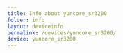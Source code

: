 ```yaml
---
title: Info about yuncore_sr3200
folder: info
layout: deviceinfo
permalink: /devices/yuncore_sr3200/
device: yuncore_sr3200
---
```

